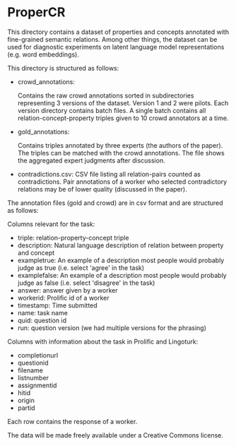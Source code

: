 # ProperCR

This directory contains a dataset of properties and concepts annotated with fine-grained semantic relations. Among other things, the dataset can be used for diagnostic experiments on latent language model representations (e.g. word embeddings).

This directory is structured as follows:

* crowd_annotations:

  Contains the raw crowd annotations sorted in subdirectories representing 3 versions of the dataset. Version 1 and 2 were pilots.
  Each version directory contains batch files. A single batch contains all relation-concept-property triples given to 10 crowd annotators at a time.

* gold_annotations:

  Contains triples annotated by three experts (the authors of the paper). The triples can be matched with the crowd annotations. The file shows the aggregated expert judgments after discussion.

* contradictions.csv: CSV file listing all relation-pairs counted as contradictions. Pair annotations of a worker who selected contradictory relations may be of lower quality (discussed in the paper).


The annotation files (gold and crowd) are in csv format and are structured as follows:


Columns relevant for the task:

* triple: relation-property-concept triple
* description: Natural language description of relation between property and concept
* exampletrue: An example of a description most people would probably judge as true (i.e. select 'agree' in the task)
* examplefalse: An example of a description most people would probably judge as false (i.e. select 'disagree' in the task)
* answer: answer given by a worker
* workerid: Prolific id of a worker
* timestamp: Time submitted
* name: task name
* quid: question id
* run: question version (we had multiple versions for the phrasing)


Columns with information about the task in Prolific and Lingoturk:
* completionurl
* questionid
* filename
* listnumber
* assignmentid
* hitid
* origin
* partid


Each row contains the response of a worker.

The data will be made freely available under a Creative Commons license.

